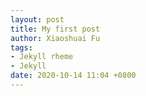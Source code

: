 ```yaml
---
layout: post
title: My first post
author: Xiaoshuai Fu
tags:
- Jekyll rheme
- Jekyll
date: 2020-10-14 11:04 +0800
---
```

